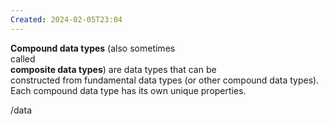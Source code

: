 ```yaml
---
Created: 2024-02-05T23:04
---
```

**Compound data types** (also sometimes  
called   
**composite data types**) are data types that can be  
constructed from fundamental data types (or other compound data types).  
Each compound data type has its own unique properties.  

/data
